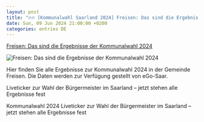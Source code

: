 ```yaml
---
layout: post
title: "🔥🔥 [Kommunalwahl Saarland 2024] Freisen: Das sind die Ergebnisse der Kommunalwahl 2024"
date: Sun, 09 Jun 2024 21:00:00 +0200
categories: entries DE
---
```

[Freisen: Das sind die Ergebnisse der Kommunalwahl 2024](https://www.saarbruecker-zeitung.de/saarland/kommunalwahl-saarland-2024/freisen-das-sind-die-ergebnisse-der-kommunalwahl-2024_aid-112333745)

![Freisen: Das sind die Ergebnisse der Kommunalwahl 2024](https://www.saarbruecker-zeitung.de/imgs/03/2/0/1/1/5/7/9/1/5/tok_3775a3a2da5fef9754aaad93c7192e17/w1200_h630_x1796_y1181_wd-wd-Rathaus_Freisen_1505_0064_G5O54AP5U.1-e8c40bdfa1048c7b.jpg)

Hier finden Sie alle Ergebnisse zur Kommunalwahl 2024 in der Gemeinde Freisen. Die Daten werden zur Verfügung gestellt von eGo-Saar.

Liveticker zur Wahl der Bürgermeister im Saarland – jetzt stehen alle Ergebnisse fest

Kommunalwahl 2024 Liveticker zur Wahl der Bürgermeister im Saarland – jetzt stehen alle Ergebnisse fest

